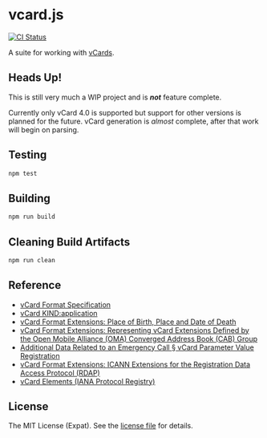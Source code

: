 vcard.js
========
[![CI Status][BUILD BADGE]][BUILD PAGE]

A suite for working with [vCards](https://en.wikipedia.org/wiki/VCard).

Heads Up!
---------
This is still very much a WIP project and is _**not**_ feature complete.

Currently only vCard 4.0 is supported but support for other versions is planned for the future.
vCard generation is _almost_ complete, after that work will begin on parsing.

Testing
-------
```sh
npm test
```

Building
--------
```sh
npm run build
```

Cleaning Build Artifacts
------------------------
```sh
npm run clean
```

Reference
---------
- [vCard Format Specification](https://datatracker.ietf.org/doc/html/rfc6350)
- [vCard KIND:application](https://datatracker.ietf.org/doc/html/rfc6473)
- [vCard Format Extensions: Place of Birth, Place and Date of Death](https://datatracker.ietf.org/doc/html/rfc6474/)
- [vCard Format Extensions: Representing vCard Extensions Defined by the Open Mobile Alliance (OMA) Converged Address Book (CAB) Group](https://datatracker.ietf.org/doc/html/rfc6715/)
- [Additional Data Related to an Emergency Call § vCard Parameter Value Registration](https://datatracker.ietf.org/doc/html/rfc7852/#section-11.7)
- [vCard Format Extensions: ICANN Extensions for the Registration Data Access Protocol (RDAP)](https://datatracker.ietf.org/doc/html/rfc8605/)
- [vCard Elements (IANA Protocol Registry)](http://www.iana.org/assignments/vcard-elements/vcard-elements.xhtml)

License
-------
The MIT License (Expat). See the [license file](LICENSE) for details.

[BUILD BADGE]: https://github.com/jbenner-radham/node-vcard-core/actions/workflows/ci.yaml/badge.svg
[BUILD PAGE]: https://github.com/jbenner-radham/node-vcard-core/actions/workflows/ci.yaml
